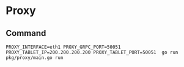 # Proxy

## Command

```
PROXY_INTERFACE=eth1 PROXY_GRPC_PORT=50051 PROXY_TABLET_IP=200.200.200.200 PROXY_TABLET_PORT=50051  go run pkg/proxy/main.go run
```
